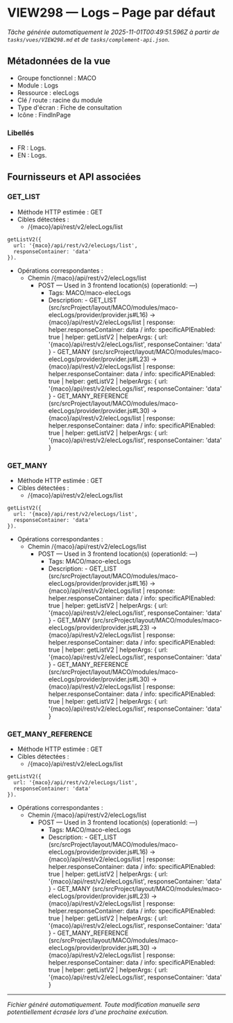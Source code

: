 # VIEW298 — Logs – Page par défaut

_Tâche générée automatiquement le 2025-11-01T00:49:51.596Z à partir de `tasks/vues/VIEW298.md` et de `tasks/complement-api.json`._

## Métadonnées de la vue

- Groupe fonctionnel : MACO
- Module : Logs
- Ressource : elecLogs
- Clé / route : racine du module
- Type d'écran : Fiche de consultation
- Icône : FindInPage

### Libellés
- FR : Logs.
- EN : Logs.

## Fournisseurs et API associées

### GET_LIST

- Méthode HTTP estimée : GET
- Cibles détectées :
  - /{maco}/api/rest/v2/elecLogs/list

```text
getListV2({
  url: '{maco}/api/rest/v2/elecLogs/list',
  responseContainer: 'data'
}).
```

- Opérations correspondantes :
  - Chemin /{maco}/api/rest/v2/elecLogs/list
    - POST — Used in 3 frontend location(s) (operationId: —)
      - Tags: MACO/maco-elecLogs
      - Description: - GET_LIST (src/srcProject/layout/MACO/modules/maco-elecLogs/provider/provider.js#L16) -> {maco}/api/rest/v2/elecLogs/list | response: helper.responseContainer: data / info: specificAPIEnabled: true | helper: getListV2 | helperArgs: { url: '{maco}/api/rest/v2/elecLogs/list', responseContainer: 'data' } - GET_MANY (src/srcProject/layout/MACO/modules/maco-elecLogs/provider/provider.js#L23) -> {maco}/api/rest/v2/elecLogs/list | response: helper.responseContainer: data / info: specificAPIEnabled: true | helper: getListV2 | helperArgs: { url: '{maco}/api/rest/v2/elecLogs/list', responseContainer: 'data' } - GET_MANY_REFERENCE (src/srcProject/layout/MACO/modules/maco-elecLogs/provider/provider.js#L30) -> {maco}/api/rest/v2/elecLogs/list | response: helper.responseContainer: data / info: specificAPIEnabled: true | helper: getListV2 | helperArgs: { url: '{maco}/api/rest/v2/elecLogs/list', responseContainer: 'data' }

### GET_MANY

- Méthode HTTP estimée : GET
- Cibles détectées :
  - /{maco}/api/rest/v2/elecLogs/list

```text
getListV2({
  url: '{maco}/api/rest/v2/elecLogs/list',
  responseContainer: 'data'
}).
```

- Opérations correspondantes :
  - Chemin /{maco}/api/rest/v2/elecLogs/list
    - POST — Used in 3 frontend location(s) (operationId: —)
      - Tags: MACO/maco-elecLogs
      - Description: - GET_LIST (src/srcProject/layout/MACO/modules/maco-elecLogs/provider/provider.js#L16) -> {maco}/api/rest/v2/elecLogs/list | response: helper.responseContainer: data / info: specificAPIEnabled: true | helper: getListV2 | helperArgs: { url: '{maco}/api/rest/v2/elecLogs/list', responseContainer: 'data' } - GET_MANY (src/srcProject/layout/MACO/modules/maco-elecLogs/provider/provider.js#L23) -> {maco}/api/rest/v2/elecLogs/list | response: helper.responseContainer: data / info: specificAPIEnabled: true | helper: getListV2 | helperArgs: { url: '{maco}/api/rest/v2/elecLogs/list', responseContainer: 'data' } - GET_MANY_REFERENCE (src/srcProject/layout/MACO/modules/maco-elecLogs/provider/provider.js#L30) -> {maco}/api/rest/v2/elecLogs/list | response: helper.responseContainer: data / info: specificAPIEnabled: true | helper: getListV2 | helperArgs: { url: '{maco}/api/rest/v2/elecLogs/list', responseContainer: 'data' }

### GET_MANY_REFERENCE

- Méthode HTTP estimée : GET
- Cibles détectées :
  - /{maco}/api/rest/v2/elecLogs/list

```text
getListV2({
  url: '{maco}/api/rest/v2/elecLogs/list',
  responseContainer: 'data'
}).
```

- Opérations correspondantes :
  - Chemin /{maco}/api/rest/v2/elecLogs/list
    - POST — Used in 3 frontend location(s) (operationId: —)
      - Tags: MACO/maco-elecLogs
      - Description: - GET_LIST (src/srcProject/layout/MACO/modules/maco-elecLogs/provider/provider.js#L16) -> {maco}/api/rest/v2/elecLogs/list | response: helper.responseContainer: data / info: specificAPIEnabled: true | helper: getListV2 | helperArgs: { url: '{maco}/api/rest/v2/elecLogs/list', responseContainer: 'data' } - GET_MANY (src/srcProject/layout/MACO/modules/maco-elecLogs/provider/provider.js#L23) -> {maco}/api/rest/v2/elecLogs/list | response: helper.responseContainer: data / info: specificAPIEnabled: true | helper: getListV2 | helperArgs: { url: '{maco}/api/rest/v2/elecLogs/list', responseContainer: 'data' } - GET_MANY_REFERENCE (src/srcProject/layout/MACO/modules/maco-elecLogs/provider/provider.js#L30) -> {maco}/api/rest/v2/elecLogs/list | response: helper.responseContainer: data / info: specificAPIEnabled: true | helper: getListV2 | helperArgs: { url: '{maco}/api/rest/v2/elecLogs/list', responseContainer: 'data' }

---

_Fichier généré automatiquement. Toute modification manuelle sera potentiellement écrasée lors d'une prochaine exécution._
